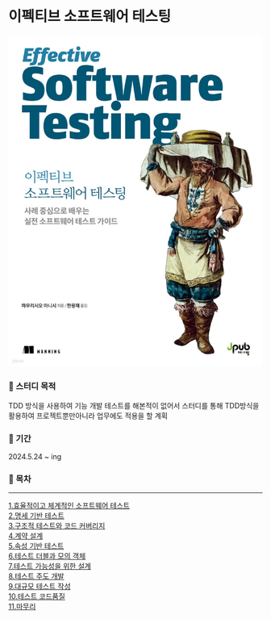 # 이펙티브 소프트웨어 테스팅
![이펙티브 소프트웨어 테스팅](https://github.com/YiHanSeul/TDD/blob/master/img/effectiveSoftwareTestingMain.jpg?raw=true)

### 📌 스터디 목적
TDD 방식을 사용하여 기능 개발 테스트를 해본적이 없어서 스터디를 통해 TDD방식을 활용하여 프로젝트뿐만아니라 업무에도 적용을 할 계획

### 📆 기간<br>
2024.5.24 ~ ing


### 📙 목차
---
[1.효율적이고 체계적인 소프트웨어 테스트]()<br>
[2.명세 기반 테스트](https://github.com/YiHanSeul/TDD/blob/master/2%EC%9E%A5/Specification-based%20testing.md)<br>
[3.구조적 테스트와 코드 커버리지]()<br>
[4.계약 설계]()<br>
[5.속성 기반 테스트]()<br>
[6.테스트 더블과 모의 객체]()<br>
[7.테스트 가능성을 위한 설계]()<br>
[8.테스트 주도 개발]()<br>
[9.대규모 테스트 작성]()<br>
[10.테스트 코드품질]()<br>
[11.마무리]()<br>


